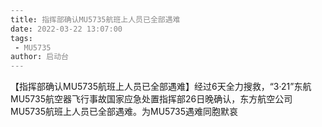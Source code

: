 ```yaml
---
title: 指挥部确认MU5735航班上人员已全部遇难
date: 2022-03-22 13:07:00
tags:
 - MU5735
author: 启动台
---
```

【指挥部确认MU5735航班上人员已全部遇难】经过6天全力搜救，“3·21”东航MU5735航空器飞行事故国家应急处置指挥部26日晚确认，东方航空公司MU5735航班上人员已全部遇难。为MU5735遇难同胞默哀

<style>html{
filter: grayscale(100%);
-webkit-filter: grayscale(100%);
-moz-filter: grayscale(100%);
-ms-filter: grayscale(100%);
-o-filter: grayscale(100%);
filter:progid:DXImageTransform.Microsoft.BasicImage(grayscale=1);
}</style>